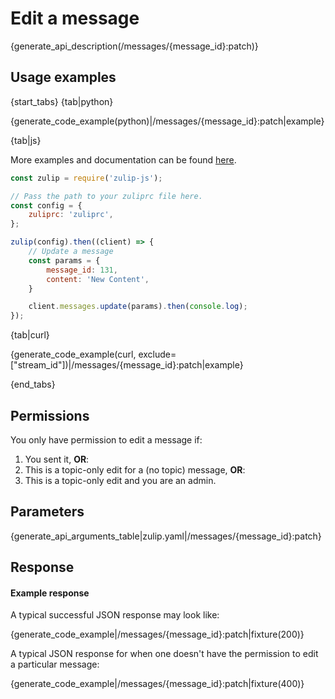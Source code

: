 # Edit a message

{generate_api_description(/messages/{message_id}:patch)}

## Usage examples

{start_tabs}
{tab|python}

{generate_code_example(python)|/messages/{message_id}:patch|example}

{tab|js}

More examples and documentation can be found [here](https://github.com/zulip/zulip-js).
```js
const zulip = require('zulip-js');

// Pass the path to your zuliprc file here.
const config = {
    zuliprc: 'zuliprc',
};

zulip(config).then((client) => {
    // Update a message
    const params = {
        message_id: 131,
        content: 'New Content',
    }

    client.messages.update(params).then(console.log);
});
```

{tab|curl}

{generate_code_example(curl, exclude=["stream_id"])|/messages/{message_id}:patch|example}

{end_tabs}

## Permissions

You only have permission to edit a message if:

1. You sent it, **OR**:
2. This is a topic-only edit for a (no topic) message, **OR**:
3. This is a topic-only edit and you are an admin.

## Parameters

{generate_api_arguments_table|zulip.yaml|/messages/{message_id}:patch}

## Response

#### Example response

A typical successful JSON response may look like:

{generate_code_example|/messages/{message_id}:patch|fixture(200)}

A typical JSON response for when one doesn't have the permission to
edit a particular message:

{generate_code_example|/messages/{message_id}:patch|fixture(400)}
